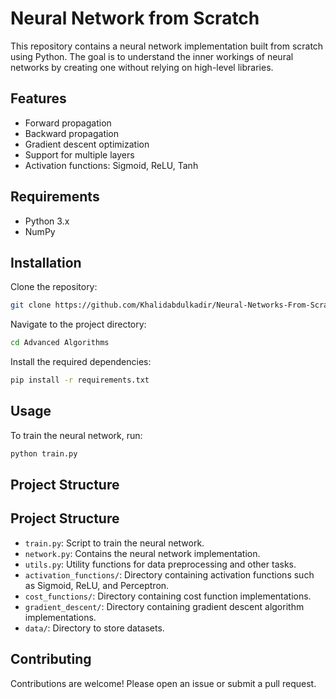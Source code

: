 # Neural Network from Scratch

This repository contains a neural network implementation built from scratch using Python. The goal is to understand the inner workings of neural networks by creating one without relying on high-level libraries.

## Features
 
 
- Forward propagation
- Backward propagation
- Gradient descent optimization
- Support for multiple layers
- Activation functions: Sigmoid, ReLU, Tanh

## Requirements

- Python 3.x
- NumPy

## Installation

Clone the repository:
```bash
git clone https://github.com/Khalidabdulkadir/Neural-Networks-From-Scratch.git
```

Navigate to the project directory:
```bash
cd Advanced Algorithms
```

Install the required dependencies:
```bash
pip install -r requirements.txt
```

## Usage

To train the neural network, run:
```bash
python train.py
```

## Project Structure

## Project Structure

- `train.py`: Script to train the neural network.
- `network.py`: Contains the neural network implementation.
- `utils.py`: Utility functions for data preprocessing and other tasks.
- `activation_functions/`: Directory containing activation functions such as Sigmoid, ReLU, and Perceptron.
- `cost_functions/`: Directory containing cost function implementations.
- `gradient_descent/`: Directory containing gradient descent algorithm implementations.
- `data/`: Directory to store datasets.
## Contributing

Contributions are welcome! Please open an issue or submit a pull request.
